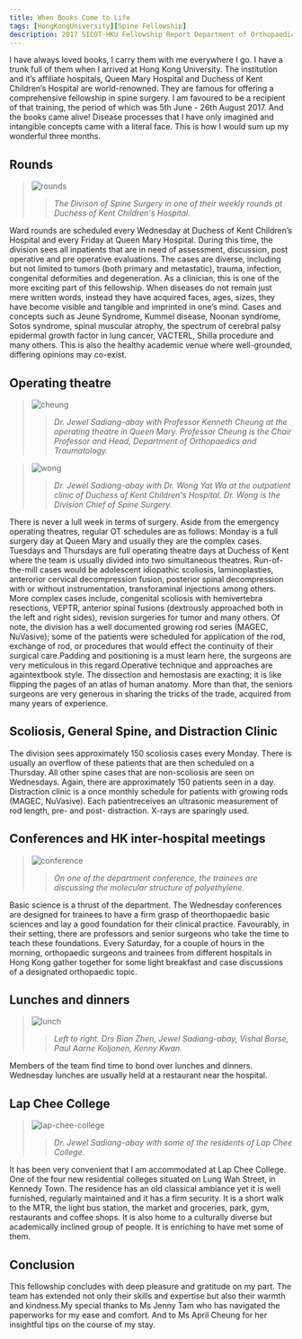 ```yaml
---
title: When Books Come to Life
tags: [HongKongUniversity][Spine Fellowship]
description: 2017 SICOT-HKU Fellowship Report Department of Orthopaedics and Traumatology Division of Spine Surgery
---
```


I have always loved books, I carry them with me everywhere I go. I have a trunk full of them when I arrived at Hong Kong University. The institution and it’s affiliate hospitals, Queen Mary Hospital and Duchess of Kent Children’s Hospital are world-renowned. They are famous for offering a comprehensive fellowship in spine surgery. I am favoured to be a recipient of that training, the period of which was 5th June - 26th August 2017. And the books came alive! Disease processes that I have only imagined and intangible concepts came with a literal face. This is how I would sum up my wonderful three months.

## Rounds

> ![rounds](https://github.com/sadiangabay/til/raw/gh-pages/assets/images/2-rounds.png)
>> *The Divison of Spine Surgery in one of their weekly rounds at Duchess of Kent Children's Hospital.*

Ward rounds are scheduled every Wednesday at Duchess of Kent Children’s Hospital and every Friday at Queen Mary Hospital. During this time, the division sees all inpatients that are in need of assessment, discussion, post operative and pre operative evaluations. The cases are diverse, including but not limited to tumors (both primary and metastatic), trauma, infection, congenital deformities and degeneration. As a clinician, this is one of the more exciting part of this fellowship. When diseases do not remain just mere written words, instead they have acquired faces, ages, sizes, they have become visible and tangible and imprinted in one’s mind. Cases and concepts such as Jeune Syndrome, Kummel disease, Noonan syndrome, Sotos syndrome, spinal muscular atrophy, the spectrum of cerebral palsy epidermal growth factor in lung cancer, VACTERL, Shilla procedure and many others. This is also the healthy academic venue where well-grounded, differing opinions may co-exist.

## Operating theatre

> ![cheung](https://github.com/sadiangabay/til/raw/gh-pages/assets/images/3-Kenneth-Cheung.png)
>> *Dr. Jewel Sadiang-abay with Professor Kenneth Cheung at the operating theatre in Queen Mary. Professor Cheung is the Chair Professor and Head, Department of Orthopaedics and Traumatology.*

> ![wong](https://github.com/sadiangabay/til/raw/gh-pages/assets/images/4-Dr-Wong.png)
>> *Dr. Jewel Sadiang-abay with Dr. Wong Yat Wa at the outpatient clinic of Duchess of Kent Children's Hospital. Dr. Wong is the Division Chief of Spine Surgery.*

There is never a lull week in terms of surgery. Aside from the emergency operating theatres, regular OT schedules are as follows: Monday is a full surgery day at Queen Mary and usually they are the complex cases. Tuesdays and Thursdays are full operating theatre days at Duchess of Kent where the team is usually divided into two simultaneous theatres. Run-of-the-mill cases would be adolescent idiopathic scoliosis, laminoplasties, anterorior cervical decompression fusion, posterior spinal decompression with or without instrumentation, transforaminal injections among others. More complex cases include, congenital scoliosis with hemivertebra resections, VEPTR, anterior spinal fusions (dextrously approached both in the left and right sides), revision surgeries for tumor and many others. Of note, the division has a well documented growing rod series (MAGEC, NuVasive); some of the patients were scheduled for application of the rod, exchange of rod, or procedures that would effect the continuity of their surgical care.Padding and positioning is a must learn here, the surgeons are very meticulous in this regard.Operative technique and approaches are againtextbook style. The dissection and hemostasis are exacting; it is like flipping the pages of an atlas of human anatomy. More than that, the seniors surgeons are very generous in sharing the tricks of the trade, acquired from many years of experience.

## Scoliosis, General Spine, and Distraction Clinic

The division sees approximately 150 scoliosis cases every Monday. There is usually an overflow of these patients that are then scheduled on a Thursday. All other spine cases that are non-scoliosis are seen on Wednesdays.  Again, there are approximately 150 patients seen in a day. Distraction clinic is a once monthly schedule for patients with growing rods  (MAGEC, NuVasive). Each patientreceives an ultrasonic measurement of rod length, pre- and post- distraction. X-rays are sparingly used.

## Conferences and HK inter-hospital meetings

> ![conference](https://github.com/sadiangabay/til/raw/gh-pages/assets/images/5-conference.png)
>> *On one of the department conference, the trainees are discussing the molecular structure of polyethylene.*

Basic science is a thrust of the department. The Wednesday conferences are designed for trainees to have a firm grasp of theorthopaedic basic sciences and lay a good foundation for their clinical practice. Favourably, in their setting, there are professors and senior surgeons who take the time to teach these foundations. Every Saturday, for a couple of hours in the morning, orthopaedic surgeons and trainees from different hospitals in Hong Kong gather together for some light breakfast and case discussions of a designated orthopaedic topic.

## Lunches and dinners

> ![lunch](https://github.com/sadiangabay/til/raw/gh-pages/assets/images/6-lunch.png)
>> *Left to right. Drs Bian Zhen, Jewel Sadiang-abay, Vishal Borse, Paul Aarne Koljonen, Kenny Kwan.*

Members of the team find time to bond over lunches and dinners. Wednesday lunches are usually held at a restaurant near the hospital.

## Lap Chee College

> ![lap-chee-college](https://github.com/sadiangabay/til/raw/gh-pages/assets/images/7-lap-chee-college.png)
>> *Dr. Jewel Sadiang-abay with some of the residents of Lap Chee College.*

It has been very convenient that I am accommodated at Lap Chee College. One of the four new residential colleges situated on Lung Wah Street, in Kennedy Town. The residence has an old classical ambiance yet it is well furnished, regularly maintained and it has a firm security. It is a short walk to the MTR, the light bus station, the market and groceries, park, gym, restaurants and coffee shops. It is also home to a culturally diverse but academically inclined group of people. It is enriching to have met some of them.

## Conclusion

This fellowship concludes with deep pleasure and gratitude on my part. The team has extended not only their skills and expertise but also their warmth and kindness.My special thanks to Ms Jenny Tam who has navigated the paperworks for my ease and comfort. And to Ms April Cheung for her insightful tips on the course of my stay.
